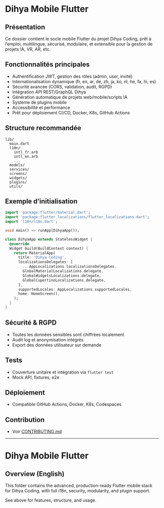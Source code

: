 # Dihya Mobile Flutter

## Présentation

Ce dossier contient le socle mobile Flutter du projet Dihya Coding, prêt à l’emploi, multilingue, sécurisé, modulaire, et extensible pour la gestion de projets IA, VR, AR, etc.

## Fonctionnalités principales
- Authentification JWT, gestion des rôles (admin, user, invité)
- Internationalisation dynamique (fr, en, ar, de, zh, ja, ko, nl, he, fa, hi, es)
- Sécurité avancée (CORS, validation, audit, RGPD)
- Intégration API REST/GraphQL Dihya
- Génération automatique de projets web/mobile/scripts IA
- Système de plugins mobile
- Accessibilité et performance
- Prêt pour déploiement CI/CD, Docker, K8s, GitHub Actions

## Structure recommandée

```
lib/
  main.dart
  l10n/
    intl_fr.arb
    intl_en.arb
    ...
  models/
  services/
  screens/
  widgets/
  plugins/
  utils/
```

## Exemple d’initialisation

```dart
import 'package:flutter/material.dart';
import 'package:flutter_localizations/flutter_localizations.dart';
import 'l10n/l10n.dart';

void main() => runApp(DihyaApp());

class DihyaApp extends StatelessWidget {
  @override
  Widget build(BuildContext context) {
    return MaterialApp(
      title: 'Dihya Coding',
      localizationsDelegates: [
        ...AppLocalizations.localizationsDelegates,
        GlobalMaterialLocalizations.delegate,
        GlobalWidgetsLocalizations.delegate,
        GlobalCupertinoLocalizations.delegate,
      ],
      supportedLocales: AppLocalizations.supportedLocales,
      home: HomeScreen(),
    );
  }
}
```

## Sécurité & RGPD
- Toutes les données sensibles sont chiffrées localement
- Audit log et anonymisation intégrés
- Export des données utilisateur sur demande

## Tests
- Couverture unitaire et intégration via `flutter test`
- Mock API, fixtures, e2e

## Déploiement
- Compatible GitHub Actions, Docker, K8s, Codespaces

## Contribution
- Voir [CONTRIBUTING.md](../../../CONTRIBUTING.md)

---

# Dihya Mobile Flutter

## Overview (English)

This folder contains the advanced, production-ready Flutter mobile stack for Dihya Coding, with full i18n, security, modularity, and plugin support.

See above for features, structure, and usage.
